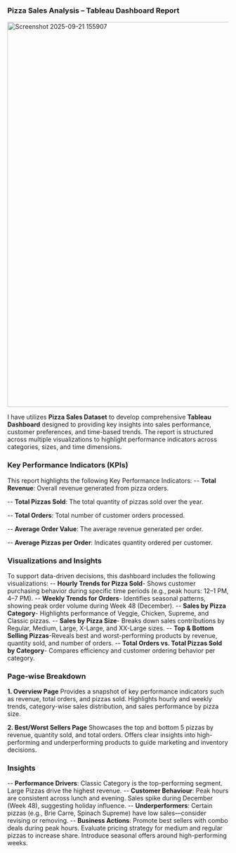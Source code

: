 ### **Pizza Sales Analysis – Tableau Dashboard Report**
<img width="1557" height="877" alt="Screenshot 2025-09-21 155907" src="https://github.com/user-attachments/assets/560bd7aa-2e43-4f60-8721-e170b3369c9d" />

I have utilizes **Pizza Sales Dataset** to develop comprehensive **Tableau Dashboard** designed to providing key insights into sales performance, customer preferences, and time-based trends. The report is structured across multiple visualizations to highlight performance indicators across categories, sizes, and time dimensions.

 ### **Key Performance Indicators (KPIs)**
 
This report highlights the following Key Performance Indicators:
-- **Total Revenue**: Overall revenue generated from pizza orders.

-- **Total Pizzas Sold**: The total quantity of pizzas sold over the year.

-- **Total Orders**: Total number of customer orders processed.

-- **Average Order Value**: The average revenue generated per order.

-- **Average Pizzas per Order**: Indicates quantity ordered per customer.

 ### **Visualizations and Insights**
 
To support data-driven decisions, this dashboard includes the following visualizations:
-- **Hourly Trends for Pizza Sold**- Shows customer purchasing behavior during specific time periods (e.g., peak hours: 12–1 PM, 4–7 PM).
-- **Weekly Trends for Orders**- Identifies seasonal patterns, showing peak order volume during Week 48 (December).
-- **Sales by Pizza Category**- Highlights performance of Veggie, Chicken, Supreme, and Classic pizzas.
-- **Sales by Pizza Size**- Breaks down sales contributions by Regular, Medium, Large, X-Large, and XX-Large sizes.
-- **Top & Bottom Selling Pizzas**-Reveals best and worst-performing products by revenue, quantity sold, and number of orders.
-- **Total Orders vs. Total Pizzas Sold by Category**- Compares efficiency and customer ordering behavior per category.

### **Page-wise Breakdown**

**1. Overview Page**
Provides a snapshot of key performance indicators such as revenue, total orders, and pizzas sold. Highlights hourly and weekly trends, category-wise sales distribution, and sales performance by pizza size.

**2. Best/Worst Sellers Page**
Showcases the top and bottom 5 pizzas by revenue, quantity sold, and total orders. Offers clear insights into high-performing and underperforming products to guide marketing and inventory decisions.

### **Insights**
-- **Performance Drivers**: Classic Category is the top-performing segment.
                            Large Pizzas drive the highest revenue.
-- **Customer Behaviour**: Peak hours are consistent across lunch and evening.
                           Sales spike during December (Week 48), suggesting holiday influence.
-- **Underperformers**:	Certain pizzas (e.g., Brie Carre, Spinach Supreme) have low sales—consider revising or removing.
-- **Business Actions**: Promote best sellers with combo deals during peak hours.
                         Evaluate pricing strategy for medium and regular pizzas to increase share.
                         Introduce seasonal offers around high-performing weeks.
